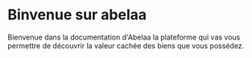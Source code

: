 # Binvenue sur abelaa

Bienvenue dans la documentation d'Abelaa la plateforme qui vas vous permettre de découvrir la valeur cachée des biens que vous possédez.
